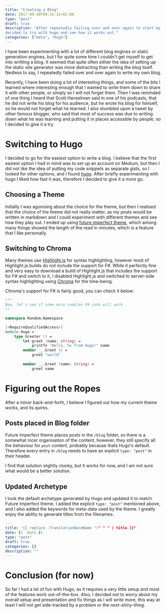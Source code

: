```yaml
---
title: "Creating a Blog"
date: 2017-09-30T09:35:11+02:00
type: "post"
draft: true
description: "After repeatedly failing over and over again to start my own blog, I have
decided to try with hugo and see how it works out."
categories: ["meta", "Hugo"]
---
```

I have been experimenting with a lot of different blog engines or static
generation engines, but I for quite some time I couldn't get myself to get into
writting a blog.  It seemed that quite often either the idea of setting up the
static site generator was more distracting than writing the blog itself.
Nedless to say, I repeatedly failed over and over again to write my own blog.

Recently, I have been doing a lot of interesting things, and some of the bits I
learned where interesting enough that I wanted to write them down to share it
with other people, or simply so I will not forget them.  Then I was reminded of
one thing I heard that Scott Hanselman said in one of his podcasts, that he did
not write his blog for his audience, but he wrote his blog for himself, so he
would not forget what he learned.  I also stumbled upon a tweet by other famous
blogger, who said that most of success was due to writing down what he was
learning and putting it in places accessible by people, so I decided to give it
a try.

<!-- TODO: Find the reference mentioned in the text -->

# Switching to Hugo
I decided to go for the easiest option to write a blog.  I believe that the
first easiest option I had in mind was to set up an account on Medium, but then
I did not like the idea of putting my code snippets as separate gists, so I
looked for other options, and I found [hugo](https://gohugo.io).  After briefly
experimenting with hugo I liked how fast it was, therefore I decided to give it
a more go.

## Choosing a Theme
Initially I was agonising about the choice for the theme, but then I realised
that the choice of the theme did not really matter, as my posts would be written
in markdown and I could experiment with different themes and see how they play
out.  I ended up using
[future imperfect theme](https://github.com/jpescador/hugo-future-imperfect),
which among many things showed the length of the read in minutes, which is a
feature that I like personally.

## Switching to Chroma
Many themes use [Highlight.js](https://highlightjs.org) for syntax highlighting,
however most of Highlight.js builds do not include the support for F#.  While it
perfectly fine and very easy to download a build of Highlight.js that includes
the support for F# and switch to it, I disabled Highlight.js and switched to
server-side syntax highlighting using
[Chroma](https://github.com/alecthomas/chroma) for the time-being.

Chroma's support for F# is fairly good, you can check it below:
```fsharp
(**
Now, let's see if some more complex F# code will work
*)

namespace Random.Namespace

[<RequireQualifiedAccess>]
module Hugo =
    type Greeter () =
        let greet (name: string) =
            printfn "Hello, %s from Hugo!" name
        member __.Greet () =
            greet "world"
        
        member __.Greet (name: string) =
            greet name
```

# Figuring out the Ropes
After a minor back-and-forth, I believe I figured out how my current theme
works, and its quirks.

## Posts placed in Blog folder
Future Imperfect theme places posts in the `/blog` folder, so there is a
somewhat nicer organisation of the content, however, they still specify all the
behaviour for `post` content, probably because thats Hugo's default.  Therefore
every entry in `/blog` needs to have an explicit `type: "post"` in their header.

I find that solution slightly clunky, but it works for now, and I am not sure
what would be a better solution.

## Updated Archetype
I took the default archetype generated by Hugo and updated it to match Future
Imperfect theme.  I added the explicit `type: "post"` mentioned above, and I
also added the keywords for meta-data used by the theme.  I greatly enjoy the
ability to generate titles from the filenames.

```yaml
---
title: "{{ replace .TranslationBaseName "-" " " | title }}"
date: {{ .Date }}
type: "post"
draft: true
categories: []
description: ""
---

```


# Conclusion (for now)
So far I had a lot of fun with Hugo, as it requires a very little setup and most
of the features work out-of-the-box.  Also, I decided not to worry about my
overall setup and presentation and fix things as I will write more, this way at
least I will not get side-tracked by a problem or the *next-shiny-thing*.


